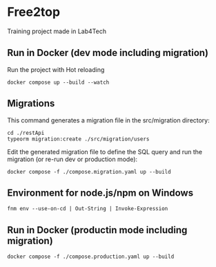 # Free2top

Training project made in Lab4Tech

## Run in Docker (dev mode including migration)

Run the project with Hot reloading

    docker compose up --build --watch

## Migrations

This command generates a migration file in the src/migration directory:

    cd ./restApi
    typeorm migration:create ./src/migration/users

Edit the generated migration file to define the SQL query and run the migration (or re-run dev or production mode):

    docker compose -f ./compose.migration.yaml up --build

## Environment for node.js/npm on Windows

    fnm env --use-on-cd | Out-String | Invoke-Expression

## Run in Docker (productin mode including migration)

    docker compose -f ./compose.production.yaml up --build
